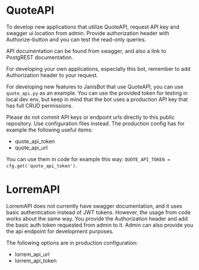 # QuoteAPI

To develop new applications that utilize QuoteAPI, request API key and swagger ui location from admin. Provide authorization header with Authorize-button and you can test the read-only queries. 

API documentation can be found from swagger, and also a link to PostgREST documentation. 

For developing your own applications, especially this bot, remember to add Authorization header to your request. 

For developing new features to JanisBot that use QuoteAPI, you can use `quote_api.py` as an example. You can use the provided token for testing in local dev env, but keep in mind that the bot uses a production API key that has full CRUD permissions. 

Please do not commit API keys or endpoint urls directly to this public repository. Use configuration files instead. The production config has for example the following useful items:

* quote_api_token
* quote_api_url

You can use them in code for example this way: `QUOTE_API_TOKEN = cfg.get('quote_api_token')`.

# LorremAPI

LorremAPI does not currently have swagger documentation, and it uses basic authentication instead of JWT tokens. However, the usage from code works about the same way. You provide the Authorization header and add the basic auth token requested from admin to it. Admin can also provide you the api endpoint for development purposes. 

The following options are in production configuration:

* lorrem_api_url
* lorrem_api_token
